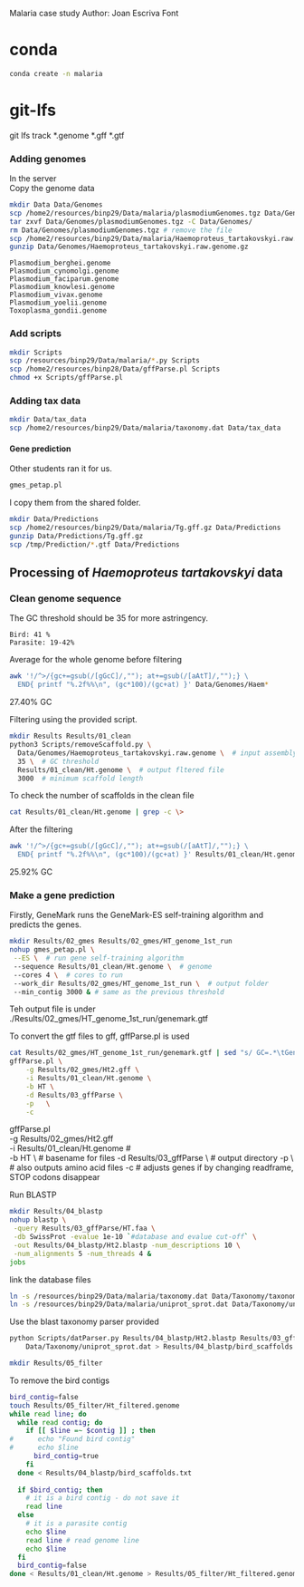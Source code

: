 Malaria case study
Author: Joan Escriva Font

# conda
```bash
conda create -n malaria 
```
# git-lfs
git lfs track *.genome *.gff *.gtf


### Adding genomes
In the server  
Copy the genome data
```bash
mkdir Data Data/Genomes
scp /home2/resources/binp29/Data/malaria/plasmodiumGenomes.tgz Data/Genomes/
tar zxvf Data/Genomes/plasmodiumGenomes.tgz -C Data/Genomes/
rm Data/Genomes/plasmodiumGenomes.tgz # remove the file
scp /home2/resources/binp29/Data/malaria/Haemoproteus_tartakovskyi.raw.genome.gz Data/Genomes/
gunzip Data/Genomes/Haemoproteus_tartakovskyi.raw.genome.gz
```
    Plasmodium_berghei.genome
    Plasmodium_cynomolgi.genome
    Plasmodium_faciparum.genome
    Plasmodium_knowlesi.genome
    Plasmodium_vivax.genome
    Plasmodium_yoelii.genome
    Toxoplasma_gondii.genome
### Add scripts
```bash
mkdir Scripts
scp /resources/binp29/Data/malaria/*.py Scripts
scp /home2/resources/binp28/Data/gffParse.pl Scripts
chmod +x Scripts/gffParse.pl
```
### Adding tax data
```bash
mkdir Data/tax_data
scp /home2/resources/binp29/Data/malaria/taxonomy.dat Data/tax_data

```


#### Gene prediction
Other students ran it for us.
```bash
gmes_petap.pl
```

I copy them from the shared folder.
```bash
mkdir Data/Predictions
scp /home2/resources/binp29/Data/malaria/Tg.gff.gz Data/Predictions
gunzip Data/Predictions/Tg.gff.gz
scp /tmp/Prediction/*.gtf Data/Predictions
```


## Processing of *Haemoproteus tartakovskyi* data
### Clean genome sequence
The GC threshold should be 35 for more astringency.

    Bird: 41 %  
    Parasite: 19-42%  

Average for  the whole genome before filtering
```bash
awk '!/^>/{gc+=gsub(/[gGcC]/,""); at+=gsub(/[aAtT]/,"");} \
  END{ printf "%.2f%%\n", (gc*100)/(gc+at) }' Data/Genomes/Haem*
```
27.40% GC

Filtering using the provided script.
```bash
mkdir Results Results/01_clean
python3 Scripts/removeScaffold.py \
  Data/Genomes/Haemoproteus_tartakovskyi.raw.genome \  # input assembly
  35 \  # GC threshold
  Results/01_clean/Ht.genome \  # output fltered file 
  3000  # minimum scaffold length
```

To check the number of scaffolds in the clean file
```bash
cat Results/01_clean/Ht.genome | grep -c \>
```

After the filtering
```bash
awk '!/^>/{gc+=gsub(/[gGcC]/,""); at+=gsub(/[aAtT]/,"");} \
  END{ printf "%.2f%%\n", (gc*100)/(gc+at) }' Results/01_clean/Ht.genome
```
25.92% GC

### Make a gene prediction
Firstly, GeneMark runs the GeneMark-ES self-training algorithm and predicts the genes.
```bash
mkdir Results/02_gmes Results/02_gmes/HT_genome_1st_run
nohup gmes_petap.pl \
 --ES \  # run gene self-training algorithm
 --sequence Results/01_clean/Ht.genome \  # genome
 --cores 4 \  # cores to run
 --work_dir Results/02_gmes/HT_genome_1st_run \  # output folder
 --min_contig 3000 & # same as the previous threshold
```
Teh output file is under ./Results/02_gmes/HT_genome_1st_run/genemark.gtf   

To convert the gtf files to gff, gffParse.pl is used
```bash
cat Results/02_gmes/HT_genome_1st_run/genemark.gtf | sed "s/ GC=.*\tGeneMark.hmm/\tGeneMark.hmm/" > Results/02_gmes/Ht2.gff
gffParse.pl \
    -g Results/02_gmes/Ht2.gff \
    -i Results/01_clean/Ht.genome \
    -b HT \
    -d Results/03_gffParse \
    -p   \
    -c
```
gffParse.pl \
    -g Results/02_gmes/Ht2.gff \
    -i Results/01_clean/Ht.genome # \
    -b HT \  # basename for files
    -d Results/03_gffParse \  # output directory
    -p \ # also outputs amino acid files
    -c  #  adjusts genes if by changing readframe, STOP codons disappear


Run BLASTP
```bash
mkdir Results/04_blastp
nohup blastp \
 -query Results/03_gffParse/HT.faa \
 -db SwissProt -evalue 1e-10 `#database and evalue cut-off` \
 -out Results/04_blastp/Ht2.blastp -num_descriptions 10 \
 -num_alignments 5 -num_threads 4 &
jobs
```

link the database files
```bash
ln -s /resources/binp29/Data/malaria/taxonomy.dat Data/Taxonomy/taxonomy.dat
ln -s /resources/binp29/Data/malaria/uniprot_sprot.dat Data/Taxonomy/uniprot_sprot.dat
```

Use the blast taxonomy parser provided
```bash
python Scripts/datParser.py Results/04_blastp/Ht2.blastp Results/03_gffParse/HT.faa Data/Taxonomy/taxonomy.dat \
    Data/Taxonomy/uniprot_sprot.dat > Results/04_blastp/bird_scaffolds.txt
```
```bash
mkdir Results/05_filter
```
To remove the bird contigs
```bash
bird_contig=false
touch Results/05_filter/Ht_filtered.genome
while read line; do
  while read contig; do
    if [[ $line =~ $contig ]] ; then
#      echo "Found bird contig"
#      echo $line
      bird_contig=true
    fi
  done < Results/04_blastp/bird_scaffolds.txt
  
  if $bird_contig; then
    # it is a bird contig - do not save it
    read line
  else
    # it is a parasite contig
    echo $line 
    read line # read genome line
    echo $line
  fi
  bird_contig=false 
done < Results/01_clean/Ht.genome > Results/05_filter/Ht_filtered.genome
```